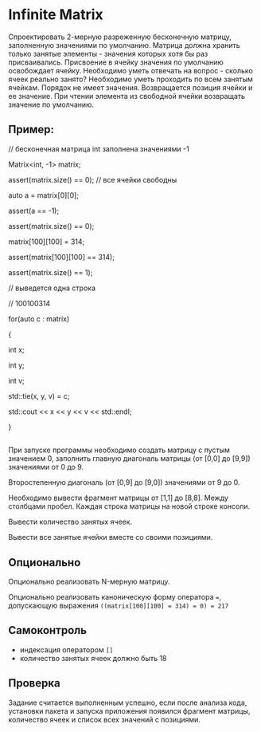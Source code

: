 # Infinite Matrix

Спроектировать 2-мерную разреженную бесконечную матрицу, заполненную значениями по
умолчанию. Матрица должна хранить только занятые элементы - значения которых хотя бы раз
присваивались. Присвоение в ячейку значения по умолчанию освобождает ячейку.
Необходимо уметь отвечать на вопрос - сколько ячеек реально занято?
Необходимо уметь проходить по всем занятым ячейкам. Порядок не имеет значения. Возвращается
позиция ячейки и ее значение.
При чтении элемента из свободной ячейки возвращать значение по умолчанию.

## Пример:

// бесконечная матрица int заполнена значениями -1

Matrix<int, -1> matrix;

assert(matrix.size() == 0); // все ячейки свободны

auto a = matrix[0][0];

assert(a == -1);

assert(matrix.size() == 0);

matrix[100][100] = 314;

assert(matrix[100][100] == 314);

assert(matrix.size() == 1);

// выведется одна строка

// 100100314

for(auto c : matrix)

{

int x;

int y;

int v;

std::tie(x, y, v) = c;

std::cout << x << y << v << std::endl;

}


##

При запуске программы необходимо создать матрицу с пустым значением 0, заполнить главную
диагональ матрицы (от [0,0] до [9,9]) значениями от 0 до 9.

Второстепенную диагональ (от [0,9] до [9,0]) значениями от 9 до 0.

Необходимо вывести фрагмент матрицы от [1,1] до [8,8]. Между столбцами пробел. Каждая строка
матрицы на новой строке консоли.

Вывести количество занятых ячеек.

Вывести все занятые ячейки вместе со своими позициями.

## Опционально

Опционально реализовать N-мерную матрицу.

Опционально реализовать каноническую форму оператора `=`, допускающую выражения `((matrix[100][100] = 314) = 0) = 217`

## Самоконтроль

- индексация оператором `[]`
- количество занятых ячеек должно быть 18

## Проверка
Задание считается выполненным успешно, если после анализа кода, установки пакета и запуска
приложения появился фрагмент матрицы, количество ячеек и список всех значений с позициями.

